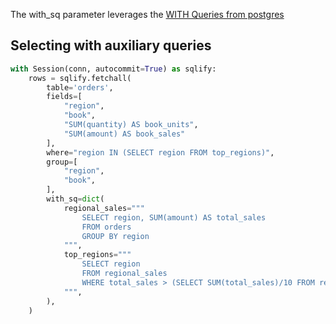 The with_sq parameter leverages the [WITH Queries from postgres](https://www.postgresql.org/docs/9.1/queries-with.html)

## Selecting with auxiliary queries

```python
with Session(conn, autocommit=True) as sqlify:
    rows = sqlify.fetchall(
        table='orders', 
        fields=[
            "region",
            "book",
            "SUM(quantity) AS book_units",
            "SUM(amount) AS book_sales"
        ],
        where="region IN (SELECT region FROM top_regions)",
        group=[
            "region", 
            "book",
        ],
        with_sq=dict(
            regional_sales="""
                SELECT region, SUM(amount) AS total_sales
                FROM orders
                GROUP BY region
            """,
            top_regions="""
                SELECT region
                FROM regional_sales
                WHERE total_sales > (SELECT SUM(total_sales)/10 FROM regional_sales)
            """,
        ),
    )
```
